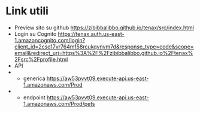 # Link utili

* Preview sito su github https://zibibbalibbo.github.io/tenax/src/index.html
* Login su Cognito https://tenax.auth.us-east-1.amazoncognito.com/login?client_id=2cso17vr764m158rcukqvnvm7d&response_type=code&scope=email&redirect_uri=https%3A%2F%2Fzibibbalibbo.github.io%2Ftenax%2Fsrc%2Fprofile.html
* API
* * generica https://aw53pvvt09.execute-api.us-east-1.amazonaws.com/Prod
* * endpoint https://aw53pvvt09.execute-api.us-east-1.amazonaws.com/Prod/pets 